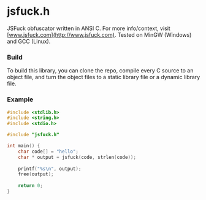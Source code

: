 # jsfuck.h
JSFuck obfuscator written in ANSI C. For more info/context, visit [www.jsfuck.com](http://www.jsfuck.com). Tested on MinGW (Windows) and GCC (Linux).

### Build
To build this library, you can clone the repo, compile every C source to an object file, and turn the object files to a static library file or a dynamic library file.

### Example
```c
#include <stdlib.h>
#include <string.h>
#include <stdio.h>

#include "jsfuck.h"

int main() {
    char code[] = "hello";
    char * output = jsfuck(code, strlen(code));
    
    printf("%s\n", output);
    free(output);
    
    return 0;
}
```
